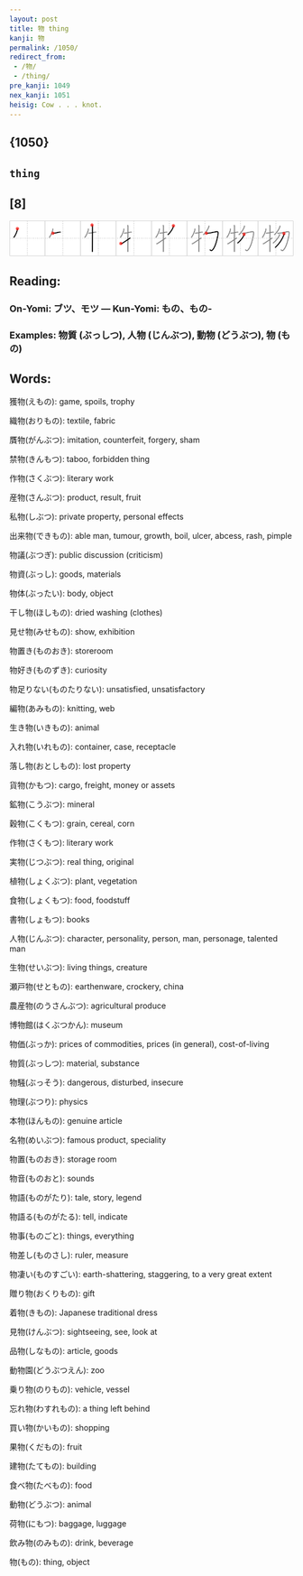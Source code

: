 ```yaml
---
layout: post
title: 物 thing
kanji: 物
permalink: /1050/
redirect_from:
 - /物/
 - /thing/
pre_kanji: 1049
nex_kanji: 1051
heisig: Cow . . . knot.
---
```


## {1050}

## `thing`

## [8]

<div class="stroke"><img src="../images/E789A9.png" /></div>

## Reading:

### On-Yomi: ブツ、モツ &mdash; Kun-Yomi: もの、もの-

### Examples: 物質 (ぶっしつ), 人物 (じんぶつ), 動物 (どうぶつ), 物 (もの)

## Words:

獲物(えもの): game, spoils, trophy

織物(おりもの): textile, fabric

贋物(がんぶつ): imitation, counterfeit, forgery, sham

禁物(きんもつ): taboo, forbidden thing

作物(さくぶつ): literary work

産物(さんぶつ): product, result, fruit

私物(しぶつ): private property, personal effects

出来物(できもの): able man, tumour, growth, boil, ulcer, abcess, rash, pimple

物議(ぶつぎ): public discussion (criticism)

物資(ぶっし): goods, materials

物体(ぶったい): body, object

干し物(ほしもの): dried washing (clothes)

見せ物(みせもの): show, exhibition

物置き(ものおき): storeroom

物好き(ものずき): curiosity

物足りない(ものたりない): unsatisfied, unsatisfactory

編物(あみもの): knitting, web

生き物(いきもの): animal

入れ物(いれもの): container, case, receptacle

落し物(おとしもの): lost property

貨物(かもつ): cargo, freight, money or assets

鉱物(こうぶつ): mineral

穀物(こくもつ): grain, cereal, corn

作物(さくもつ): literary work

実物(じつぶつ): real thing, original

植物(しょくぶつ): plant, vegetation

食物(しょくもつ): food, foodstuff

書物(しょもつ): books

人物(じんぶつ): character, personality, person, man, personage, talented man

生物(せいぶつ): living things, creature

瀬戸物(せともの): earthenware, crockery, china

農産物(のうさんぶつ): agricultural produce

博物館(はくぶつかん): museum

物価(ぶっか): prices of commodities, prices (in general), cost-of-living

物質(ぶっしつ): material, substance

物騒(ぶっそう): dangerous, disturbed, insecure

物理(ぶつり): physics

本物(ほんもの): genuine article

名物(めいぶつ): famous product, speciality

物置(ものおき): storage room

物音(ものおと): sounds

物語(ものがたり): tale, story, legend

物語る(ものがたる): tell, indicate

物事(ものごと): things, everything

物差し(ものさし): ruler, measure

物凄い(ものすごい): earth-shattering, staggering, to a very great extent

贈り物(おくりもの): gift

着物(きもの): Japanese traditional dress

見物(けんぶつ): sightseeing, see, look at

品物(しなもの): article, goods

動物園(どうぶつえん): zoo

乗り物(のりもの): vehicle, vessel

忘れ物(わすれもの): a thing left behind

買い物(かいもの): shopping

果物(くだもの): fruit

建物(たてもの): building

食べ物(たべもの): food

動物(どうぶつ): animal

荷物(にもつ): baggage, luggage

飲み物(のみもの): drink, beverage

物(もの): thing, object
